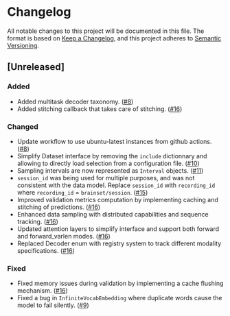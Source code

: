# Changelog

All notable changes to this project will be documented in this file.
The format is based on [Keep a Changelog](https://keepachangelog.com/en/1.0.0/), and this project adheres to [Semantic Versioning](https://semver.org/spec/v2.0.0.html).

## [Unreleased]
### Added
- Added multitask decoder taxonomy. ([#8](https://github.com/neuro-galaxy/torch_brain/pull/8))
- Added stitching callback that takes care of stitching. ([#16](https://github.com/neuro-galaxy/torch_brain/pull/16))

### Changed
- Update workflow to use ubuntu-latest instances from github actions. ([#8](httpps://github.com/neuro-galaxy/torch_brain/pull/8))
- Simplify Dataset interface by removing the `include` dictionnary and allowing to directly load selection from a configuration file. ([#10](https://github.com/neuro-galaxy/torch_brain/pull/10))
- Sampling intervals are now represented as `Interval` objects. ([#11](https://github.com/neuro-galaxy/torch_brain/pull/11))
- `session_id` was being used for multiple purposes, and was not consistent with the data model. Replace `session_id` with `recording_id` where `recording_id` = `brainset/session`. ([#15](https://github.com/neuro-galaxy/torch_brain/pull/15))
- Improved validation metrics computation by implementing caching and stitching of predictions. ([#16](https://github.com/neuro-galaxy/torch_brain/pull/16))
- Enhanced data sampling with distributed capabilities and sequence tracking. ([#16](https://github.com/neuro-galaxy/torch_brain/pull/16))
- Updated attention layers to simplify interface and support both forward and forward_varlen modes. ([#16](https://github.com/neuro-galaxy/torch_brain/pull/16))
- Replaced Decoder enum with registry system to track different modality specifications. ([#16](https://github.com/neuro-galaxy/torch_brain/pull/16))

### Fixed
- Fixed memory issues during validation by implementing a cache flushing mechanism. ([#16](https://github.com/neuro-galaxy/torch_brain/pull/16))
- Fixed a bug in `InfiniteVocabEmbedding` where duplicate words cause the model to fail silently. ([#9](https://github.com/neuro-galaxy/torch_brain/pull/9))
